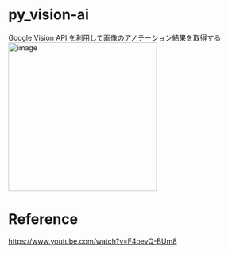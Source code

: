 # py_vision-ai
Google Vision API を利用して画像のアノテーション結果を取得する
<img width="299" alt="image" src="https://github.com/hikaruminagawa/py_vision-ai/assets/96165184/6c18cb29-bd9f-4b7b-bf5d-db5b467c1a5f">


# Reference
https://www.youtube.com/watch?v=F4oevQ-BUm8
